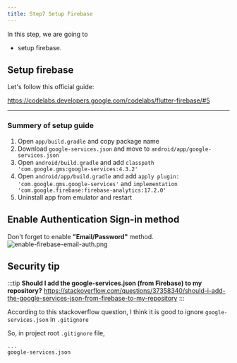 ```yaml
---
title: Step7 Setup Firebase
---
```


In this step, we are going to 
- setup firebase.

## Setup firebase
Let's follow this official guide:

https://codelabs.developers.google.com/codelabs/flutter-firebase/#5

--- 

### Summery of setup guide

1. Open `app/build.gradle` and copy package name
2. Download `google-services.json` and move to `android/app/google-services.json`
3. Open `android/build.gradle` and add `classpath 'com.google.gms:google-services:4.3.2'`
4. Open `android/app/build.gradle` and add `apply plugin: 'com.google.gms.google-services'` and `implementation 'com.google.firebase:firebase-analytics:17.2.0'`
5. Uninstall app from emulator and restart

## Enable Authentication Sign-in method
 
Don't forget to enable **"Email/Password"** method.
![enable-firebase-email-auth.png](https://coderhackers-1304676641.cos.ap-tokyo.myqcloud.com/flutter_firebase_firestore_crud2a/enable-firebase-email-auth.png)



## Security tip
:::tip
**Should I add the google-services.json (from Firebase) to my repository?**
https://stackoverflow.com/questions/37358340/should-i-add-the-google-services-json-from-firebase-to-my-repository
:::

According to this stackoverflow question, I think it is good to ignore  `google-services.json` in `.gitignore`

So, in project root `.gitignore` file,

```git title=".gitignore"
...
google-services.json
```